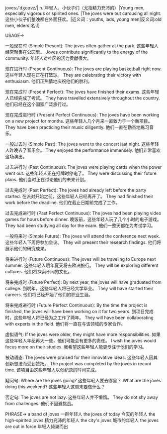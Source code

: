 joves:/ˈdʒoʊvz/| n.|年轻人，小伙子们（尤指精力充沛的）|Young men, especially vigorous or spirited ones. |The joves were out carousing all night. 这些小伙子们整晚都在外面狂欢。|近义词：youths, lads, young men|反义词:old men, elders|名词


USAGE->

一般现在时 (Simple Present):
The joves often gather at the park.  这些年轻人经常聚集在公园里。
Joves contribute significantly to the energy of the community.  年轻人对社区的活力贡献很大。

现在进行时 (Present Continuous):
The joves are playing basketball right now.  这些年轻人现在正在打篮球。
They are celebrating their victory with enthusiasm. 他们正热情地庆祝他们的胜利。

现在完成时 (Present Perfect):
The joves have finished their exams. 这些年轻人已经完成了考试。
They have travelled extensively throughout the country. 他们已经在这个国家广泛旅行过。

现在完成进行时 (Present Perfect Continuous):
The joves have been working on a new project for months. 这些年轻人几个月来一直致力于一个新项目。
They have been practicing their music diligently. 他们一直在勤奋地练习音乐。

一般过去时 (Simple Past):
The joves went to the concert last night. 这些年轻人昨晚去了音乐会。
They enjoyed the performance immensely. 他们非常喜欢这场演出。

过去进行时 (Past Continuous):
The joves were playing cards when the power went out.  这些年轻人正在打牌时停电了。
They were discussing their future plans. 他们当时正在讨论他们的未来计划。

过去完成时 (Past Perfect):
The joves had already left before the party started.  在派对开始之前，这些年轻人已经离开了。
They had finished their work before the deadline. 他们在截止日期前完成了工作。

过去完成进行时 (Past Perfect Continuous):
The joves had been playing video games for hours before dinner.  晚饭前，这些年轻人玩了几个小时的电子游戏。
They had been studying all day for the exam. 他们一整天都在为考试学习。

一般将来时 (Simple Future):
The joves will attend the conference next week. 这些年轻人下周将参加会议。
They will present their research findings. 他们将展示他们的研究成果。

将来进行时 (Future Continuous):
The joves will be traveling to Europe next summer.  这些年轻人明年夏天将去欧洲旅行。
They will be exploring different cultures. 他们将探索不同的文化。

将来完成时 (Future Perfect):
By next year, the joves will have graduated from college. 到明年，这些年轻人将已经大学毕业。
They will have started their careers. 他们将已经开始了他们的职业生涯。

将来完成进行时 (Future Perfect Continuous):
By the time the project is finished, the joves will have been working on it for two years.  到项目完成时，这些年轻人将已经为之工作了两年。
They will have been collaborating with experts in the field. 他们将一直在与该领域的专家合作。


虚拟语气:
If the joves were older, they might have more responsibilities. 如果这些年轻人年纪再大一些，他们可能会有更多的责任。
I wish the joves would focus more on their studies. 我希望这些年轻人能更专注于他们的学习。


被动语态:
The joves were praised for their innovative ideas. 这些年轻人因其创新想法而受到赞扬。
The project was completed by the joves in record time. 该项目由这些年轻人以创纪录的时间完成。


疑问句:
Where are the joves going? 这些年轻人要去哪里？
What are the joves doing this weekend? 这些年轻人这周末要做什么？


否定句:
The joves are not lazy. 这些年轻人并不懒惰。
They do not shy away from challenges. 他们不回避挑战。



PHRASE->
a band of joves 一群年轻人
the joves of today  今天的年轻人
the high-spirited joves  精力充沛的年轻人
the city's joves  城市的年轻人
the joves are out in force  年轻人倾巢而出


